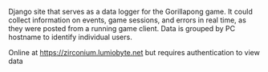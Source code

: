 Django site that serves as a data logger for the Gorillapong game. It could collect information on events, game sessions, and errors in real time, as they were posted from a running game client. Data is grouped by PC hostname to identify individual users.

Online at https://zirconium.lumiobyte.net but requires authentication to view data
